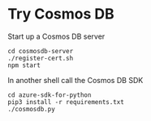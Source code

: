 # Try Cosmos DB

Start up a Cosmos DB server

    cd cosmosdb-server
    ./register-cert.sh
    npm start

In another shell call the Cosmos DB SDK

    cd azure-sdk-for-python
    pip3 install -r requirements.txt
    ./cosmosdb.py
